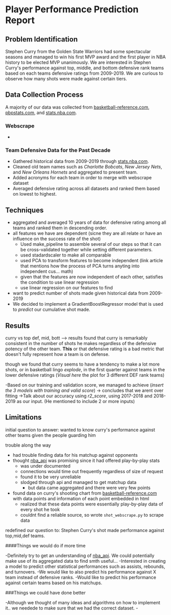 # Player Performance Prediction Report

<!-- 
The problem you are addressing, particularly how you refined the provided idea.

The data that you used: how it was gathered, cleaned, etc.

Techniques you used to analyse the data.

Your results/findings/conclusions.

Some appropriate visualization of your data/results.

Limitations: problems you encountered, things you would do if you had more time, things you should have done in retrospect, etc. 
-->

## Problem Identification

Stephen Curry from the Golden State Warriors had some spectacular seasons and managed to win his first MVP award and the first player in NBA history to be elected MVP unanimously. We are interested in Stephen Curry's performance against top, middle, and bottom defensive rank teams based on each teams defensive ratings from 2009-2019. We are curious to observe how many shots were made against certain tiers. 

## Data Collection Process

A majority of our data was collected from [basketball-reference.com](https://www.basketball-reference.com/), [pbpstats.com](http://www.pbpstats.com/), and [stats.nba.com](https://stats.nba.com/).

### Webscrape

- 

### Team Defensive Data for the Past Decade

- Gathered historical data from 2009-2019 through [stats.nba.com](https://stats.nba.com/). 
- Cleaned old team names such as *Charlotte Bobcats*, *New Jersey Nets*, and *New Orleans Hornets* and aggregated to present team.
- Added acronyms for each team in order to merge with webscrape dataset
- Averaged defensive rating across all datasets and ranked them based on lowest to highest.

## Techniques

- aggregated and averaged 10 years of data for defensive rating among all teams and ranked them in descending order. 
- all features we have are dependent (sicne they are all relate or have an influence on the success rate of the shot)
    -  Used make_pipeline to assemble several of our steps so that it can be cross-validated together while setting different parameters.
  - used stadardscaler to make all comparable
  - used PCA to transform features to become independent (link article that mentions how the process of PCA turns anyting into independent cus... math)
  - given that the features are now independent of each other, satisfies the condition to use linear regression
  - use linear regression on our features to find
- want to predict number of shots made given historical data from 2009-2019
- We decided to implement a GradientBoostRegressor model that is used to *predict* our cumulative shot made. 

## Results

curry vs top def, mid, bott --> results found that curry is remarkably consistent in the number of shots he makes regardless of the defensive potency of the other team. **This** or that defensive rating is a bad metric that doesn't fully represent how a team is on defense.

though we found that curry seems to have a tendency to make a lot more shots, or in basketball lingo *explode*, in the first quarter against teams in the lower defensive ratings (*Visual here* the plot for 3 different DEF rank teams)

-Based on our training and validation score, we managed to achieve (*insert the 3 models with training and valid score*)
    -> concludes that we arent over fitting 
    ->Talk about our accuracy using *r2_score*, using 2017-2018 and 2018-2019 as our input. (He mentioned to include 2 or more inputs)


## Limitations

initial question to answer: wanted to know curry's performance against other teams given the people guarding him

trouble along the way

- had trouble finding data for his matchup against opponents
- thought [nba_api](https://github.com/swar/nba_api) was promising since it had offered play-by-play stats
  - was under documented
  - connections would time out frequently regardless of size of request
  - found it to be very unreliable
  - slodged through api and managed to get matchup data
    - but data came aggregated and there were very few points
- found data on curry's shooting chart from [basketball-reference.com](https://www.basketball-reference.com/) with data points and information of each point embedded in html
  - realized that these data points were essentially play-by-play data of every shot he took
  - couldnt find a reliable source, so wrote `shot_webscrape.py` to scrape data

redefined our question to: Stephen Curry's shot made performance against top,mid,def teams.

####Things we would do if more time

-Definitely try to get an understanding of [nba_api](https://github.com/swar/nba_api). We could potentially make use of its aggregated data to find smth useful...
    -Interested in creating a model to predict other statistical performances such as assists, rebounds, and turnovers. 
    -We would like to also predict his performance against X team instead of defensive ranks. 
    -Would like to predict his performance against certain teams based on his matchups. 

###Things we could have done better

-Although we thought of many ideas and algorithms on how to implement it.. we needede to make sure that we had the correct dataset. 
    - 
